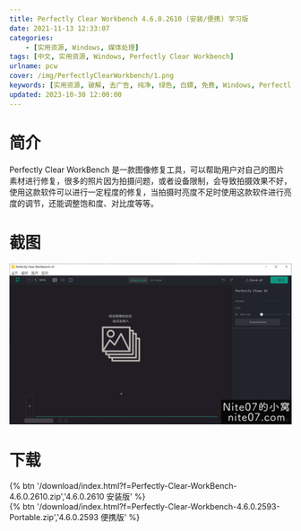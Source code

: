 ```yaml
---
title: Perfectly Clear Workbench 4.6.0.2610 (安装/便携) 学习版
date: 2021-11-13 12:33:07
categories:
    - [实用资源, Windows, 媒体处理]
tags: [中文, 实用资源, Windows, Perfectly Clear Workbench]
urlname: pcw
cover: /img/PerfectlyClearWorkbench/1.png
keywords: [实用资源, 破解, 去广告, 纯净, 绿色, 白嫖, 免费, Windows, Perfectly Clear Workbench]
updated: 2023-10-30 12:00:00
---
```


# 简介

Perfectly Clear WorkBench 是一款图像修复工具，可以帮助用户对自己的图片素材进行修复，很多的照片因为拍摄问题，或者设备限制，会导致拍摄效果不好，使用这款软件可以进行一定程度的修复，当拍摄时亮度不足时使用这款软件进行亮度的调节，还能调整饱和度、对比度等等。

# 截图

![](/img/PerfectlyClearWorkbench/2.jpg)

# 下载

{% btn '/download/index.html?f=Perfectly-Clear-WorkBench-4.6.0.2610.zip','4.6.0.2610 安装版' %}
<br>
{% btn '/download/index.html?f=Perfectly-Clear-Workbench-4.6.0.2593-Portable.zip','4.6.0.2593 便携版' %}

